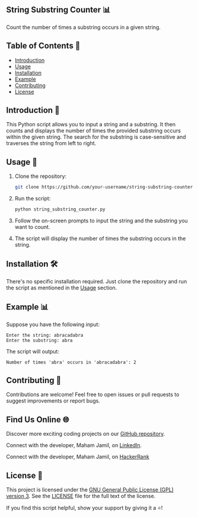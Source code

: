 ## String Substring Counter 📊

Count the number of times a substring occurs in a given string.

## Table of Contents 📜

- [Introduction](#introduction)
- [Usage](#usage)
- [Installation](#installation)
- [Example](#example)
- [Contributing](#contributing)
- [License](#license)

## Introduction 📝

This Python script allows you to input a string and a substring. It then counts and displays the number of times the provided substring occurs within the given string. The search for the substring is case-sensitive and traverses the string from left to right.

## Usage 🚀

1. Clone the repository:

   ```bash
   git clone https://github.com/your-username/string-substring-counter.git
   ```

2. Run the script:

   ```bash
   python string_substring_counter.py
   ```

3. Follow the on-screen prompts to input the string and the substring you want to count.

4. The script will display the number of times the substring occurs in the string.

## Installation 🛠️

There's no specific installation required. Just clone the repository and run the script as mentioned in the [Usage](#usage) section.

## Example 📊

Suppose you have the following input:

```
Enter the string: abracadabra
Enter the substring: abra
```

The script will output:

```
Number of times 'abra' occurs in 'abracadabra': 2
```

## Contributing 🤝

Contributions are welcome! Feel free to open issues or pull requests to suggest improvements or report bugs.

## Find Us Online 🌐

Discover more exciting coding projects on our [GitHub repository](https://github.com/Maham-j).

Connect with the developer, Maham Jamil, on [LinkedIn](https://www.linkedin.com/in/maham-jamil-268584267).

Connect with the developer, Maham Jamil, on [HackerRank](https://www.hackerrank.com/maham_jamil)


## License 📄

This project is licensed under the [GNU General Public License (GPL) version 3](LICENSE). See the [LICENSE](LICENSE) file for the full text of the license.

If you find this script helpful, show your support by giving it a ⭐️!

